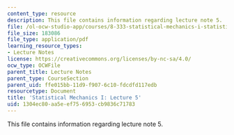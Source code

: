 ```yaml
---
content_type: resource
description: This file contains information regarding lecture note 5.
file: /ol-ocw-studio-app/courses/8-333-statistical-mechanics-i-statistical-mechanics-of-particles-fall-2013/1304ec80aa5eef756953cb9836c71783_MIT8_333F13_Lec5.pdf
file_size: 183086
file_type: application/pdf
learning_resource_types:
- Lecture Notes
license: https://creativecommons.org/licenses/by-nc-sa/4.0/
ocw_type: OCWFile
parent_title: Lecture Notes
parent_type: CourseSection
parent_uid: ffe015bb-11d9-f907-6c10-fdcdfd117edb
resourcetype: Document
title: 'Statistical Mechanics I: Lecture 5'
uid: 1304ec80-aa5e-ef75-6953-cb9836c71783
---
```

This file contains information regarding lecture note 5.